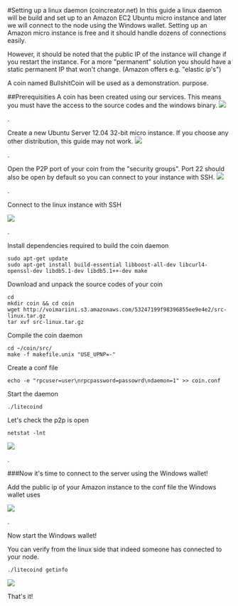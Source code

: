 ﻿#Setting up a linux daemon (coincreator.net)
In this guide a linux daemon will be build and set up to an Amazon EC2 Ubuntu micro instance and later we will connect to the node using the Windows wallet. Setting up an Amazon micro instance is free and it should handle dozens of connections easily.

 However, it should be noted that the public IP of the instance will change if you restart the instance. For a more "permanent" solution you should have a static permanent IP that won't change. (Amazon offers e.g. "elastic ip's") 

 A coin named BullshitCoin will be used as a demonstration. purpose.

##Prerequisities
A coin has been created using our services. This means you must have the access to the source codes and the windows binary.
![](https://raw.github.com/coincreator/tutorials/master/tutorials/LinuxDaemonHosting/coindetails.png)
 
.



Create a new Ubuntu Server 12.04 32-bit micro instance. If you choose any other distribution, this guide may not work.
![](https://raw.github.com/coincreator/tutorials/master/tutorials/LinuxDaemonHosting/chooseinstance.png)
 
.



Open the P2P port of your coin from the "security groups". Port 22 should also be open by default so you can connect to your instance with SSH.
![](https://raw.github.com/coincreator/tutorials/master/tutorials/LinuxDaemonHosting/openp2p.png)
 
.




Connect to the linux instance with SSH

![](https://raw.github.com/coincreator/tutorials/master/tutorials/LinuxDaemonHosting/shellopen.png)
 

.


Install dependencies required to build the coin daemon

    sudo apt-get update
	sudo apt-get install build-essential libboost-all-dev libcurl4-openssl-dev libdb5.1-dev libdb5.1++-dev make

Download and unpack the source codes of your coin

    cd
    mkdir coin && cd coin
    wget http://voimariini.s3.amazonaws.com/53247199f98396855ee9e4e2/src-linux.tar.gz
    tar xvf src-linux.tar.gz
    
Compile the coin daemon

    cd ~/coin/src/
    make -f makefile.unix "USE_UPNP=-"

Create a conf file

    echo -e "rpcuser=user\nrpcpassword=passowrd\ndaemon=1" >> coin.conf

Start the daemon

    ./litecoind

Let's check the p2p is open

    netstat -lnt 

![](checkp2popen.png)
 
.


###Now it's time to connect to the server using the Windows wallet!

Add the public ip of your Amazon instance to the conf file the Windows wallet uses

![](https://raw.github.com/coincreator/tutorials/master/tutorials/LinuxDaemonHosting/addnodeip.png)
 
.


Now start the Windows wallet!

You can verify from the linux side that indeed someone has connected to your node.

    ./litecoind getinfo

![](https://raw.github.com/coincreator/tutorials/master/tutorials/LinuxDaemonHosting/1connection.png)

That's it!